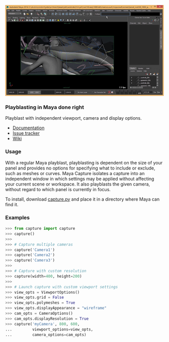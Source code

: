![](docs/images/demo.gif)

### Playblasting in Maya done right

Playblast with independent viewport, camera and display options.

- [Documentation][docs]
- [Issue tracker][issues]
- [Wiki][]

[issues]: https://github.com/mottosso/maya-capture/issues
[wiki]: https://github.com/mottosso/maya-capture/wiki
[docs]: http://maya-capture.readthedocs.org

### Usage

With a regular Maya playblast, playblasting is dependent on
the size of your panel and provides no options for specifying
what to include or exclude, such as meshes or curves. Maya
Capture isolates a capture into an independent window in which
settings may be applied without affecting your current scene or
workspace. It also playblasts the given camera, without regard
to which panel is currently in focus.

To install, download [capture.py][] and place it in a directory where Maya can find it.

[capture.py]: https://raw.githubusercontent.com/mottosso/maya-capture/master/capture.py

### Examples

```python
>>> from capture import capture
>>> capture()
>>> 
>>> # Capture multiple cameras
>>> capture('Camera1')
>>> capture('Camera2')
>>> capture('Camera3')
>>> 
>>> # Capture with custom resolution
>>> capture(width=400, height=200)
>>> 
>>> # Launch capture with custom viewport settings
>>> view_opts = ViewportOptions()
>>> view_opts.grid = False
>>> view_opts.polymeshes = True
>>> view_opts.displayAppearance = "wireframe"
>>> cam_opts = CameraOptions()
>>> cam_opts.displayResolution = True
>>> capture('myCamera', 800, 600,
...         viewport_options=view_opts,
...         camera_options=cam_opts)
```
